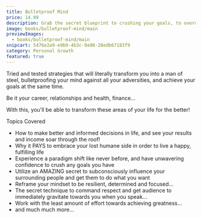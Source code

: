 ```yaml
---
title: Bulletproof Mind
price: 14.99
description: Grab the secret blueprint to crushing your goals, to overcoming any of life's adversities, and live your best year EVER!
image: books/bulletproof-mind/main
previewImages:
  - books/bulletproof-mind/main
snipcart: 5476e2a9-e9b9-4b3c-9a98-28edb67183f9
category: Personal Growth
featured: true
---
```


Tried and tested strategies that will literally transform you into a man of steel, bulletproofing your mind against all your adversities, and achieve your goals at the same time.

Be it your career, relationships and health, finance…

With this, you'll be able to transform these areas of your life for the better!

Topics Covered

- How to make better and informed decisions in life, and see your results and income soar through the roof!
- Why it PAYS to embrace your lost humane side in order to live a happy, fulfilling life
- Experience a paradigm shift like never before, and have unwavering confidence to crush any goals you have
- Utilize an AMAZING secret to subconsciously influence your surrounding people and get them to do what you want
- Reframe your mindset to be resilient, determined and focused…
- The secret technique to command respect and get audience to immediately gravitate towards you when you speak…
- Work with the least amount of effort towards achieving greatness…
- and much much more...
